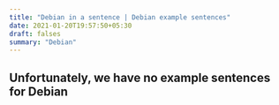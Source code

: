 ```yaml
---
title: "Debian in a sentence | Debian example sentences"
date: 2021-01-20T19:57:50+05:30
draft: falses
summary: "Debian"
---
```

## Unfortunately, we have no example sentences for Debian                 
